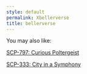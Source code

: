 ```yaml
---
style: default
permalink: Xbellerverse
title: bellerverse
---
```

You may also like:

[SCP-797: Curious Poltergeist](http://scp-wiki.net/scp-797)

[SCP-333: City in a Symphony](http://scp-wiki.net/scp-333)
